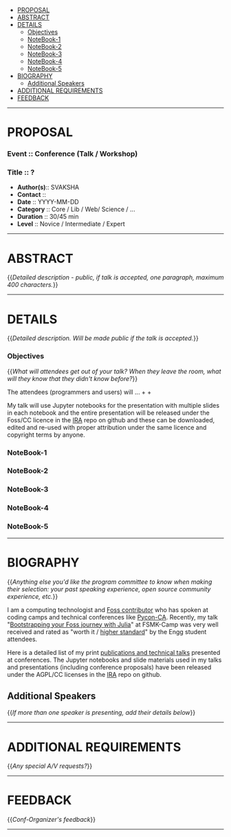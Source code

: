 + [PROPOSAL](#proposal)
+ [ABSTRACT](#abstract) 
+ [DETAILS](#details)
   + [Objectives](#objectives)
   + [NoteBook-1](#notebook-1)
   + [NoteBook-2](#notebook-2)
   + [NoteBook-3](#notebook-3)
   + [NoteBook-4](#notebook-4)
   + [NoteBook-5](#notebook-5)
+ [BIOGRAPHY](#biography)
   + [Additional Speakers](#additional-speakers)
+ [ADDITIONAL REQUIREMENTS](#additional-requirements)
+ [FEEDBACK](#feedback)

----

# PROPOSAL
### Event :: Conference (Talk / Workshop)
### Title :: ?
+ __Author(s)__:: SVAKSHA
+ __Contact__  :: <svaksha-AT-gmail-DOT-com>
+ __Date__     :: YYYY-MM-DD
+ __Category__ :: Core / Lib / Web/ Science / ...
+ __Duration__ :: 30/45 min
+ __Level__    :: Novice / Intermediate / Expert

----

# ABSTRACT
{{*Detailed description - public, if talk is accepted, one paragraph, maximum 400 characters.*}}


----

# DETAILS
{{*Detailed description. Will be made public if the talk is accepted.*}}

### Objectives
{{*What will attendees get out of your talk? When they leave the room, what will they know that they didn't know before?*}}

The attendees (programmers and users) will ...
+ 
+ 

My talk will use Jupyter notebooks for the presentation with multiple slides in each notebook and the entire presentation will be released under the Foss/CC licence in the [IRA](http://svaksha.github.io/ira) repo on github and these can be downloaded, edited and re-used with proper attribution under the same licence and copyright terms by anyone.

### NoteBook-1
### NoteBook-2
### NoteBook-3
### NoteBook-4
### NoteBook-5

----

# BIOGRAPHY
{{*Anything else you'd like the program committee to know when making their selection: your past speaking experience, open source community experience, etc.*}}

I am a computing technologist and [Foss contributor](http://svaksha.com/pages/Bio) who has spoken at coding camps and technical conferences like [Pycon-CA](http://2012.pycon.ca/talk/29). Recently, my talk "[Bootstrapping your Foss journey with Julia](http://nbviewer.ipython.org/github/svaksha/ira/blob/master/2015-07-fsmkcamp/00_index.ipynb)" at FSMK-Camp was very well received and rated as "worth it / [higher standard](http://harikavreddy.blogspot.in/2015/07/i-always-wanted-my-holidays-to-be.html)" by the Engg student attendees. 

Here is a detailed list of my print [publications and technical talks](http://svaksha.com/pages/Publications) presented at conferences. The Jupyter notebooks and slide materials used in my talks and presentations (including conference proposals) have been released under the AGPL/CC licenses in the [IRA](http://svaksha.github.io/ira) repo on github.

## Additional Speakers
{{*If more than one speaker is presenting, add their details below*}}


----

# ADDITIONAL REQUIREMENTS
{{*Any special A/V requests?*}}


----

# FEEDBACK
{{*Conf-Organizer's feedback*}}


----


